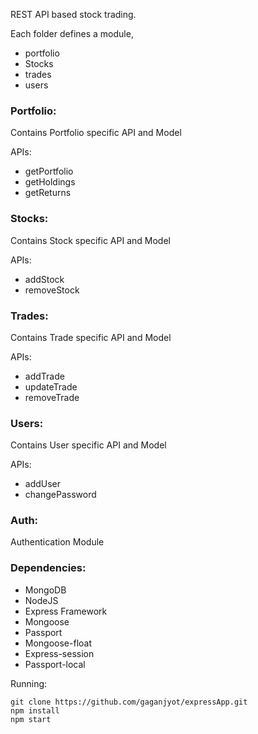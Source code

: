 REST API based stock trading.

Each folder defines a module,
* portfolio
* Stocks
* trades
* users

### Portfolio:
Contains Portfolio specific API and Model

APIs:
* getPortfolio
* getHoldings
* getReturns

### Stocks:
Contains Stock specific API and Model

APIs:
* addStock
* removeStock

### Trades:
Contains Trade specific API and Model

APIs:
* addTrade
* updateTrade
* removeTrade

### Users:
Contains User specific API and Model

APIs:
* addUser
* changePassword


### Auth:
Authentication Module

### Dependencies:
* MongoDB
* NodeJS
* Express Framework
* Mongoose
* Passport
* Mongoose-float
* Express-session
* Passport-local

Running:

    git clone https://github.com/gaganjyot/expressApp.git
    npm install
    npm start